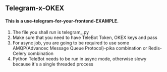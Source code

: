 ## Telegram-x-OKEX
#### This is a use-telegram-for-your-frontend-EXAMPLE.
1. The file you shall run is telegram_.py
2. Make sure that you need to have TeleBot Token, OKEX keys and pass
3. For async job, you are going to be required to use some AMQP(Advancec Message Queue Protocol)-pika combination or Redis-Celery combination
4. Python TeleBot needs to be run in async mode, otherwise slowy because it's a single threaded process

